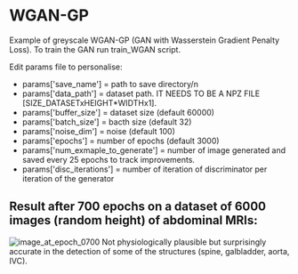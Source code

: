 # WGAN-GP
Example of greyscale WGAN-GP (GAN with Wasserstein Gradient Penalty Loss). To train the GAN run train_WGAN script. 

Edit params file to personalise:

- params['save_name'] = path to save directory/n
- params['data_path'] = dataset path. IT NEEDS TO BE A NPZ FILE [SIZE_DATASETxHEIGHT*WIDTHx1].
- params['buffer_size'] = dataset size (default 60000)
- params['batch_size'] = bacth size (default 32)
- params['noise_dim'] = noise (default 100)
- params['epochs'] = number of epochs (default 3000)
- params['num_exmaple_to_generate'] = number of image generated and saved every 25 epochs to track improvements.
- params['disc_iterations'] = number of iteration of discriminator per iteration of the generator




## Result after 700 epochs on a dataset of 6000 images (random height) of abdominal MRIs: 
![image_at_epoch_0700](https://user-images.githubusercontent.com/88335919/192044187-61e15fc0-138c-4b64-86af-9091593a7685.png)
Not physiologically plausible but surprisingly accurate in the detection of some of the structures (spine, galbladder, aorta, IVC).
